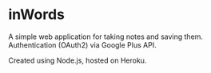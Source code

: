 # inWords

A simple web application for taking notes and saving them.<br/>
Authentication (OAuth2) via Google Plus API.

Created using Node.js, hosted on Heroku.


